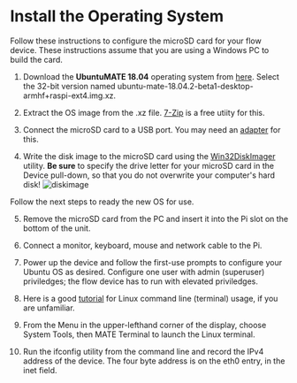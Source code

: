 # Install the Operating System

Follow these instructions to configure the microSD card for your flow device.  These instructions assume that you are using a Windows PC to build the card.

1. Download the **UbuntuMATE 18.04** operating system from [here](https://ubuntu-mate.org/raspberry-pi/).  Select the 32-bit version named ubuntu-mate-18.04.2-beta1-desktop-armhf+raspi-ext4.img.xz.

2. Extract the OS image from the .xz file.  [7-Zip](https://www.7-zip.org/) is a free utiity for this.

3. Connect the microSD card to a USB port.  You may need an [adapter](https://www.amazon.com/SmartQ-C307-Portable-MicroSDHC-MicroSDXC/dp/B06ZYXR7DL) for this.

4. Write the disk image to the microSD card using the [Win32DiskImager](https://sourceforge.net/projects/win32diskimager/) utility.  **Be sure** to specify the drive letter for your microSD card in the Device pull-down, so that you do not overwrite your computer's hard disk!
![diskimage](https://github.com/FieldCommGroup/HART-IP-Developer-Kit/blob/master/media/diskimage.png)


Follow the next steps to ready the new OS for use.

5. Remove the microSD card from the PC and insert it into the Pi slot on the bottom of the unit.

6. Connect a monitor, keyboard, mouse and network cable to the Pi.  

7. Power up the device and follow the first-use prompts to configure your Ubuntu OS as desired.  Configure one user with admin (superuser) priviledges;  the flow device has to run with elevated priviledges.

8. Here is a good [tutorial](https://tutorials.ubuntu.com/tutorial/command-line-for-beginners#0) for Linux command line (terminal) usage, if you are unfamiliar.

9. From the Menu in the upper-lefthand corner of the display, choose System Tools, then MATE Terminal to launch the Linux terminal.

10. Run the ifconfig utility from the command line and record the IPv4 address of the device.  The four byte address is on the eth0 entry, in the inet field.
